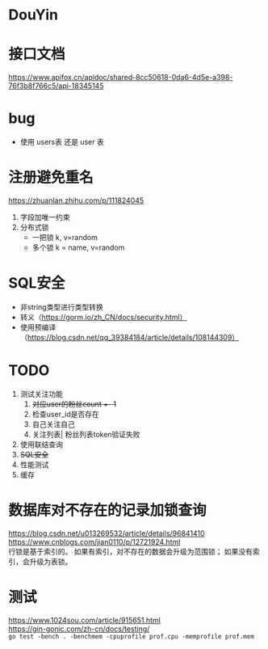 # DouYin

# 接口文档
https://www.apifox.cn/apidoc/shared-8cc50618-0da6-4d5e-a398-76f3b8f766c5/api-18345145

# bug
- 使用 users表 还是 user 表

# 注册避免重名
https://zhuanlan.zhihu.com/p/111824045
1. 字段加唯一约束
2. 分布式锁
    - 一把锁 k, v=random
    - 多个锁 k = name, v=random


# SQL安全
- 非string类型进行类型转换
- 转义（https://gorm.io/zh_CN/docs/security.html）
- 使用预编译（https://blog.csdn.net/qq_39384184/article/details/108144309）

# TODO
1. 测试关注功能
   1. ~~对应user的粉丝count +- 1~~
   2. 检查user_id是否存在
   3. 自己关注自己
   4. 关注列表| 粉丝列表token验证失败
2. 使用联结查询
3. ~~SQL安全~~
4. 性能测试
5. 缓存

# 数据库对不存在的记录加锁查询
https://blog.csdn.net/u013269532/article/details/96841410  
https://www.cnblogs.com/jian0110/p/12721924.html  
行锁是基于索引的。
如果有索引，对不存在的数据会升级为范围锁；
如果没有索引，会升级为表锁。

# 测试
https://www.1024sou.com/article/915651.html  
https://gin-gonic.com/zh-cn/docs/testing/  
`go test -bench . -benchmem -cpuprofile prof.cpu -memprofile prof.mem`
